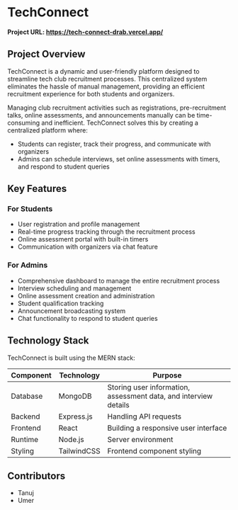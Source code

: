 # TechConnect

**Project URL: https://tech-connect-drab.vercel.app/**

## Project Overview
TechConnect is a dynamic and user-friendly platform designed to streamline tech club recruitment processes. This centralized system eliminates the hassle of manual management, providing an efficient recruitment experience for both students and organizers.

Managing club recruitment activities such as registrations, pre-recruitment talks, online assessments, and announcements manually can be time-consuming and inefficient. TechConnect solves this by creating a centralized platform where:

- Students can register, track their progress, and communicate with organizers
- Admins can schedule interviews, set online assessments with timers, and respond to student queries

## Key Features

### For Students
- User registration and profile management
- Real-time progress tracking through the recruitment process
- Online assessment portal with built-in timers
- Communication with organizers via chat feature

### For Admins
- Comprehensive dashboard to manage the entire recruitment process
- Interview scheduling and management
- Online assessment creation and administration
- Student qualification tracking
- Announcement broadcasting system
- Chat functionality to respond to student queries

## Technology Stack

TechConnect is built using the MERN stack:

| Component | Technology | Purpose |
|-----------|------------|---------|
| Database | MongoDB | Storing user information, assessment data, and interview details |
| Backend | Express.js | Handling API requests |
| Frontend | React | Building a responsive user interface |
| Runtime | Node.js | Server environment |
| Styling | TailwindCSS | Frontend component styling |




## Contributors
- Tanuj
- Umer 



